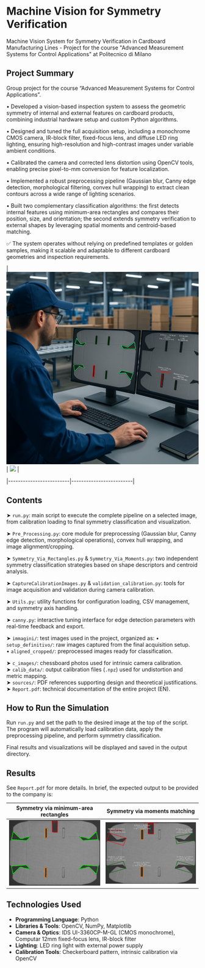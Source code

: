 
# Machine Vision for Symmetry Verification
Machine Vision System for Symmetry Verification in Cardboard Manufacturing Lines - Project for the course "Advanced Measurement Systems for Control Applications" at Politecnico di Milano

 ## Project Summary
Group project for the course “Advanced Measurement Systems for Control Applications”.

• Developed a vision-based inspection system to assess the geometric symmetry of internal and external features on cardboard products, combining industrial hardware setup and custom Python algorithms.

• Designed and tuned the full acquisition setup, including a monochrome CMOS camera, IR-block filter, fixed-focus lens, and diffuse LED ring lighting, ensuring high-resolution and high-contrast images under variable ambient conditions.

• Calibrated the camera and corrected lens distortion using OpenCV tools, enabling precise pixel-to-mm conversion for feature localization.

• Implemented a robust preprocessing pipeline (Gaussian blur, Canny edge detection, morphological filtering, convex hull wrapping) to extract clean contours across a wide range of lighting scenarios.

• Built two complementary classification algorithms: the first detects internal features using minimum-area rectangles and compares their position, size, and orientation; the second extends symmetry verification to external shapes by leveraging spatial moments and centroid-based matching.

✅ The system operates without relying on predefined templates or golden samples, making it scalable and adaptable to different cardboard geometries and inspection requirements.



| ![](Project/immagini/operator.png) | ![](Project/immagini/env.jpeg) |

|-------------------------|-------------------------|


## Contents

➤ `run.py`: main script to execute the complete pipeline on a selected image, from calibration loading to final symmetry classification and visualization.

➤ `Pre_Processing.py`: core module for preprocessing (Gaussian blur, Canny edge detection, morphological operations), convex hull wrapping, and image alignment/cropping.

➤ `Symmetry_Via_Rectangles.py` & `Symmetry_Via_Moments.py`: two independent symmetry classification strategies based on shape descriptors and centroid analysis.

➤ `CaptureCalibrationImages.py` & `validation_calibration.py`: tools for image acquisition and validation during camera calibration.

➤ `Utils.py`: utility functions for configuration loading, CSV management, and symmetry axis handling.

➤ `canny.py`: interactive tuning interface for edge detection parameters with real-time feedback and export.

➤ `immagini/`: test images used in the project, organized as:
   • `setup_definitivo/`: raw images captured from the final acquisition setup.  
   • `aligned_cropped/`: preprocessed images ready for classification.

➤ `c_images/`: chessboard photos used for intrinsic camera calibration.  
➤ `calib_data/`: output calibration files (`.npz`) used for undistortion and metric mapping.  
➤ `sources/`: PDF references supporting design and theoretical justifications.  
➤ `Report.pdf`: technical documentation of the entire project (EN).


## How to Run the Simulation
Run `run.py` and set the path to the desired image at the top of the script. The program will automatically load calibration data, apply the preprocessing pipeline, and perform symmetry classification.  

Final results and visualizations will be displayed and saved in the output directory.

## Results  
See `Report.pdf` for more details. In brief, the expected output to be provided to the company is:

| Symmetry via minimum-area rectangles | Symmetry via moments matching |
|--------------------------|------------------------|
| ![](Project/immagini/result_a.jpeg) | ![](Project/immagini/result_b.jpeg) |

## Technologies Used

- **Programming Language**: Python
- **Libraries & Tools**: OpenCV, NumPy, Matplotlib
- **Camera & Optics**: IDS UI-3360CP-M-GL (CMOS monochrome), Computar 12mm fixed-focus lens, IR-block filter  
- **Lighting**: LED ring light with external power supply  
- **Calibration Tools**: Checkerboard pattern, intrinsic calibration via OpenCV  
